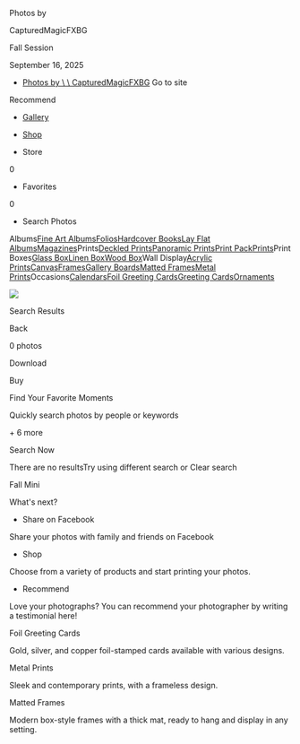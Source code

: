 Photos by

CapturedMagicFXBG

Fall Session

September 16, 2025

- [Photos by \\
\\
CapturedMagicFXBG](https://rosegoldphotography.pic-time.com/-fallsession/gallery?inviteptoken2=AAAAAMMAAAAQTrJ-XFJ7Vw_Nk4Q8_EZjQIpWeI5P1o4%2C#)
Go to site

Recommend

  - [Gallery](https://rosegoldphotography.pic-time.com/-fallsession/gallery?inviteptoken2=AAAAAMMAAAAQTrJ-XFJ7Vw_Nk4Q8_EZjQIpWeI5P1o4%2C#)







  - [Shop](https://rosegoldphotography.pic-time.com/-fallsession/gallery?inviteptoken2=AAAAAMMAAAAQTrJ-XFJ7Vw_Nk4Q8_EZjQIpWeI5P1o4%2C#)

- Store


0

- Favorites


0

- Search Photos

Albums[Fine Art Albums](https://rosegoldphotography.pic-time.com/-fallsession/gallery?inviteptoken2=AAAAAMMAAAAQTrJ-XFJ7Vw_Nk4Q8_EZjQIpWeI5P1o4%2C#75)[Folios](https://rosegoldphotography.pic-time.com/-fallsession/gallery?inviteptoken2=AAAAAMMAAAAQTrJ-XFJ7Vw_Nk4Q8_EZjQIpWeI5P1o4%2C#86)[Hardcover Books](https://rosegoldphotography.pic-time.com/-fallsession/gallery?inviteptoken2=AAAAAMMAAAAQTrJ-XFJ7Vw_Nk4Q8_EZjQIpWeI5P1o4%2C#77)[Lay Flat Albums](https://rosegoldphotography.pic-time.com/-fallsession/gallery?inviteptoken2=AAAAAMMAAAAQTrJ-XFJ7Vw_Nk4Q8_EZjQIpWeI5P1o4%2C#41)[Magazines](https://rosegoldphotography.pic-time.com/-fallsession/gallery?inviteptoken2=AAAAAMMAAAAQTrJ-XFJ7Vw_Nk4Q8_EZjQIpWeI5P1o4%2C#9)Prints[Deckled Prints](https://rosegoldphotography.pic-time.com/-fallsession/gallery?inviteptoken2=AAAAAMMAAAAQTrJ-XFJ7Vw_Nk4Q8_EZjQIpWeI5P1o4%2C#79)[Panoramic Prints](https://rosegoldphotography.pic-time.com/-fallsession/gallery?inviteptoken2=AAAAAMMAAAAQTrJ-XFJ7Vw_Nk4Q8_EZjQIpWeI5P1o4%2C#101)[Print Pack](https://rosegoldphotography.pic-time.com/-fallsession/gallery?inviteptoken2=AAAAAMMAAAAQTrJ-XFJ7Vw_Nk4Q8_EZjQIpWeI5P1o4%2C#67)[Prints](https://rosegoldphotography.pic-time.com/-fallsession/gallery?inviteptoken2=AAAAAMMAAAAQTrJ-XFJ7Vw_Nk4Q8_EZjQIpWeI5P1o4%2C#66)Print Boxes[Glass Box](https://rosegoldphotography.pic-time.com/-fallsession/gallery?inviteptoken2=AAAAAMMAAAAQTrJ-XFJ7Vw_Nk4Q8_EZjQIpWeI5P1o4%2C#88)[Linen Box](https://rosegoldphotography.pic-time.com/-fallsession/gallery?inviteptoken2=AAAAAMMAAAAQTrJ-XFJ7Vw_Nk4Q8_EZjQIpWeI5P1o4%2C#87)[Wood Box](https://rosegoldphotography.pic-time.com/-fallsession/gallery?inviteptoken2=AAAAAMMAAAAQTrJ-XFJ7Vw_Nk4Q8_EZjQIpWeI5P1o4%2C#83)Wall Display[Acrylic Prints](https://rosegoldphotography.pic-time.com/-fallsession/gallery?inviteptoken2=AAAAAMMAAAAQTrJ-XFJ7Vw_Nk4Q8_EZjQIpWeI5P1o4%2C#85)[Canvas](https://rosegoldphotography.pic-time.com/-fallsession/gallery?inviteptoken2=AAAAAMMAAAAQTrJ-XFJ7Vw_Nk4Q8_EZjQIpWeI5P1o4%2C#73)[Frames](https://rosegoldphotography.pic-time.com/-fallsession/gallery?inviteptoken2=AAAAAMMAAAAQTrJ-XFJ7Vw_Nk4Q8_EZjQIpWeI5P1o4%2C#63)[Gallery Boards](https://rosegoldphotography.pic-time.com/-fallsession/gallery?inviteptoken2=AAAAAMMAAAAQTrJ-XFJ7Vw_Nk4Q8_EZjQIpWeI5P1o4%2C#74)[Matted Frames](https://rosegoldphotography.pic-time.com/-fallsession/gallery?inviteptoken2=AAAAAMMAAAAQTrJ-XFJ7Vw_Nk4Q8_EZjQIpWeI5P1o4%2C#80)[Metal Prints](https://rosegoldphotography.pic-time.com/-fallsession/gallery?inviteptoken2=AAAAAMMAAAAQTrJ-XFJ7Vw_Nk4Q8_EZjQIpWeI5P1o4%2C#82)Occasions[Calendars](https://rosegoldphotography.pic-time.com/-fallsession/gallery?inviteptoken2=AAAAAMMAAAAQTrJ-XFJ7Vw_Nk4Q8_EZjQIpWeI5P1o4%2C#72)[Foil Greeting Cards](https://rosegoldphotography.pic-time.com/-fallsession/gallery?inviteptoken2=AAAAAMMAAAAQTrJ-XFJ7Vw_Nk4Q8_EZjQIpWeI5P1o4%2C#84)[Greeting Cards](https://rosegoldphotography.pic-time.com/-fallsession/gallery?inviteptoken2=AAAAAMMAAAAQTrJ-XFJ7Vw_Nk4Q8_EZjQIpWeI5P1o4%2C#70)[Ornaments](https://rosegoldphotography.pic-time.com/-fallsession/gallery?inviteptoken2=AAAAAMMAAAAQTrJ-XFJ7Vw_Nk4Q8_EZjQIpWeI5P1o4%2C#102)

![](https://rosegoldphotography.pic-time.com/-fallsession/gallery?inviteptoken2=AAAAAMMAAAAQTrJ-XFJ7Vw_Nk4Q8_EZjQIpWeI5P1o4%2C)

Search Results

Back

0 photos

Download

Buy

Find Your Favorite Moments

Quickly search photos by people or keywords

\+ 6
more

Search Now

There are no resultsTry using different search or Clear search

Fall Mini

What's next?

- Share on Facebook

Share your photos with family and friends on Facebook

- Shop

Choose from a variety of products and start printing your photos.

- Recommend

Love your photographs? You can recommend your photographer by writing a testimonial here!


Foil Greeting Cards

Gold, silver, and copper foil-stamped cards available with various designs.

Metal Prints

Sleek and contemporary prints, with a frameless design.

Matted Frames

Modern box-style frames with a thick mat, ready to hang and display in any setting.